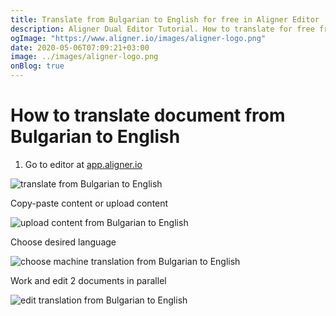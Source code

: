 ```yaml
---
title: Translate from Bulgarian to English for free in Aligner Editor
description: Aligner Dual Editor Tutorial. How to translate for free from Bulgarian to English. Aligner is multilingual document management platform. 
ogImage: "https://www.aligner.io/images/aligner-logo.png"
date: 2020-05-06T07:09:21+03:00
image: ../images/aligner-logo.png
onBlog: true
---
```


# How to translate document from Bulgarian to English

1. Go to editor at [app.aligner.io](https://app.aligner.io "Aligner App web page")

![translate from Bulgarian to English](../aligner-blank-editor.png "translate from Bulgarian to English")

Copy-paste content or upload content

![upload content from Bulgarian to English](../aligner-uploaded-document.png "upload content from Bulgarian to English")

Choose desired language

![choose machine translation from Bulgarian to English](../aligner-language-dropdown.png "choose machine translation from Bulgarian to English")

Work and edit 2 documents in parallel

![edit translation from Bulgarian to English](../aligner-double-sitded-editor.png "edit translation from Bulgarian to English")


